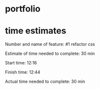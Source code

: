 # portfolio
# time estimates
Number and name of feature: #1 refactor css

Estimate of time needed to complete: 30 min

Start time: 12:16

Finish time: 12:44

Actual time needed to complete: 30 min
